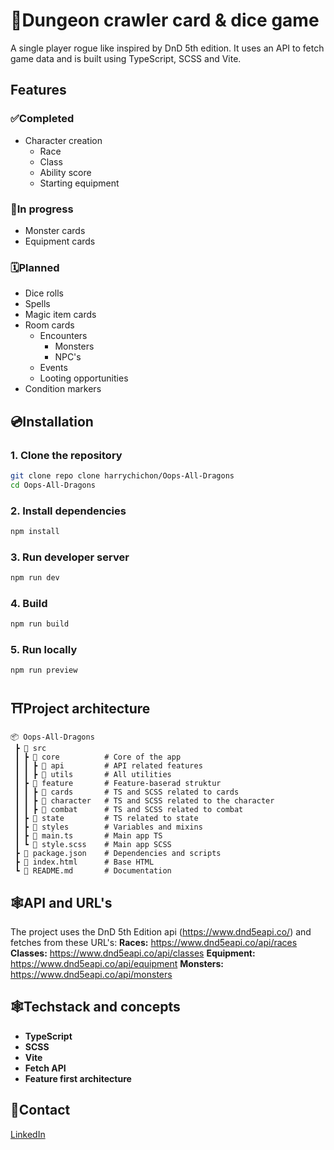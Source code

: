 # 🎲Dungeon crawler card & dice game
A single player rogue like inspired by DnD 5th edition. It uses an API to fetch game data and is built using TypeScript, SCSS and Vite.

## Features
### ✅Completed

* Character creation
    * Race
    * Class
    * Ability score
    * Starting equipment

### 🤸In progress

* Monster cards
* Equipment cards

### 🗓️Planned

* Dice rolls
* Spells
* Magic item cards
* Room cards
  * Encounters
    * Monsters
    * NPC's
  * Events
  * Looting opportunities 
* Condition markers

## 💿Installation
### 1. Clone the repository
```sh
git clone repo clone harrychichon/Oops-All-Dragons
cd Oops-All-Dragons
```
### 2. Install dependencies
```sh
npm install
```
### 3. Run developer server
```sh
npm run dev
```
### 4. Build
```sh
npm run build
```
### 5. Run locally
```sh
npm run preview
```
## ⛩️Project architecture
```
📦 Oops-All-Dragons
 ┣ 📂 src
 ┃ ┣ 📂 core          # Core of the app
 ┃ ┃ ┣ 📂 api         # API related features
 ┃ ┃ ┣ 📂 utils       # All utilities
 ┃ ┣ 📂 feature       # Feature-baserad struktur
 ┃ ┃ ┣ 📂 cards       # TS and SCSS related to cards
 ┃ ┃ ┣ 📂 character   # TS and SCSS related to the character
 ┃ ┃ ┣ 📂 combat      # TS and SCSS related to combat
 ┃ ┣ 📂 state         # TS related to state
 ┃ ┣ 📂 styles        # Variables and mixins
 ┃ ┣ 📜 main.ts       # Main app TS
 ┃ ┗ 📜 style.scss    # Main app SCSS
 ┣ 📜 package.json    # Dependencies and scripts
 ┣ 📜 index.html      # Base HTML
 ┗ 📜 README.md       # Documentation
```
## 🕸️API and URL's
The project uses the DnD 5th Edition api (https://www.dnd5eapi.co/) and fetches from these URL's:
**Races:** https://www.dnd5eapi.co/api/races
**Classes:** https://www.dnd5eapi.co/api/classes
**Equipment:** https://www.dnd5eapi.co/api/equipment
**Monsters:** https://www.dnd5eapi.co/api/monsters

## 🕸️Techstack and concepts
- **TypeScript**
- **SCSS**
- **Vite**
- **Fetch API**
- **Feature first architecture**

## 🔗Contact
[LinkedIn](https://www.linkedin.com/in/harry-chichon/)

